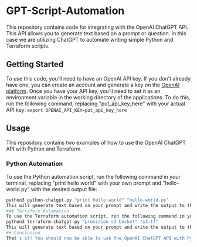 # GPT-Script-Automation
This repository contains code for integrating with the OpenAI ChatGPT API. This API allows you to generate text based on a prompt or question. In this case we are utilizing ChatGPT to automate writing simple Python and Terraform scripts.
## Getting Started
To use this code, you'll need to have an OpenAI API key. If you don't already have one, you can create an account and generate a key on the [OpenAI platform](https://beta.openai.com/signup/).
Once you have your API key, you'll need to set it as an environment variable in the working directory of the applications. To do this, run the following command, replacing "put_api_key_here" with your actual API key:
`export OPENAI_API_KEY=put_api_key_here`
## Usage
This repository contains two examples of how to use the OpenAI ChatGPT API with Python and Terraform.
### Python Automation
To use the Python automation script, run the following command in your terminal, replacing "print hello world" with your own prompt and "hello-world.py" with the desired output file:
```bash
python3 python-chatgpt.py "print hello world" "hello-world.py"
This will generate text based on your prompt and write the output to the specified file.
### Terraform Automation
To use the Terraform automation script, run the following command in your terminal, replacing "provision s3 bucket" with your own prompt and "s3.tf" with the desired output file:
python3 terraform-chatgpt.py "provision s3 bucket" "s3.tf"
This will generate text based on your prompt and write the output to the specified file.
## Conclusion
That's it! You should now be able to use the OpenAI ChatGPT API with Python and Terraform. If you have any questions or issues, please feel free to create an issue on this repository.
